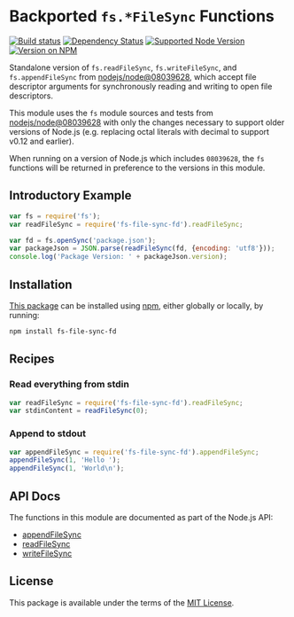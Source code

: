 Backported `fs.*FileSync` Functions
===================================

[![Build status](https://img.shields.io/travis/kevinoid/fs-file-sync-fd.svg?style=flat)](https://travis-ci.org/kevinoid/fs-file-sync-fd)
[![Dependency Status](https://img.shields.io/david/kevinoid/fs-file-sync-fd.svg?style=flat)](https://david-dm.org/kevinoid/fs-file-sync-fd)
[![Supported Node Version](https://img.shields.io/node/v/fs-file-sync-fd.svg?style=flat)](https://www.npmjs.com/package/fs-file-sync-fd)
[![Version on NPM](https://img.shields.io/npm/v/fs-file-sync-fd.svg?style=flat)](https://www.npmjs.com/package/fs-file-sync-fd)

Standalone version of `fs.readFileSync`, `fs.writeFileSync`, and
`fs.appendFileSync` from
[nodejs/node@08039628](https://github.com/nodejs/node/commit/08039628), which
accept file descriptor arguments for synchronously reading and writing to open
file descriptors.

This module uses the `fs` module sources and tests from
[nodejs/node@08039628](https://github.com/nodejs/node/commit/08039628) with
only the changes necessary to support older versions of Node.js (e.g.
replacing octal literals with decimal to support v0.12 and earlier).

When running on a version of Node.js which includes `08039628`, the `fs`
functions will be returned in preference to the versions in this module.

## Introductory Example

```js
var fs = require('fs');
var readFileSync = require('fs-file-sync-fd').readFileSync;

var fd = fs.openSync('package.json');
var packageJson = JSON.parse(readFileSync(fd, {encoding: 'utf8'}));
console.log('Package Version: ' + packageJson.version);
```

## Installation

[This package](https://www.npmjs.com/package/fs-file-sync-fd) can be
installed using [npm](https://www.npmjs.com/), either globally or locally, by
running:

```sh
npm install fs-file-sync-fd
```

## Recipes

### Read everything from stdin

```js
var readFileSync = require('fs-file-sync-fd').readFileSync;
var stdinContent = readFileSync(0);
```

### Append to stdout

```js
var appendFileSync = require('fs-file-sync-fd').appendFileSync;
appendFileSync(1, 'Hello ');
appendFileSync(1, 'World\n');
```

## API Docs

The functions in this module are documented as part of the Node.js API:

* [appendFileSync](https://github.com/nodejs/node/blob/4d4f3535/doc/api/fs.markdown#fsappendfilesyncfile-data-options)
* [readFileSync](https://github.com/nodejs/node/blob/4d4f3535/doc/api/fs.markdown#fsreadfilesyncfile-options)
* [writeFileSync](https://github.com/nodejs/node/blob/4d4f3535/doc/api/fs.markdown#fswritefilesyncfile-data-options)

## License

This package is available under the terms of the
[MIT License](https://opensource.org/licenses/MIT).
